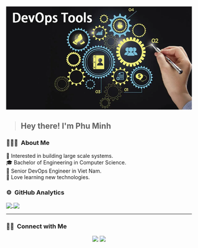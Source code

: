 ![Banner](https://github.com/phu-mai/phu-mai/blob/main/banner.jpg)
><h2>Hey there! I'm Phu Minh</h2>

### 👨🏻‍💻 &nbsp;About Me

🧐 Interested in building large scale systems.  
🎓 Bachelor of Engineering in Computer Science.  
💼 Senior DevOps Engineer in Viet Nam.  
🌱 Love learning new technologies.  

### ⚙️ &nbsp;GitHub Analytics

<a href="https://github.com/phu-mai">
  <img align="center" src="https://github-readme-stats.vercel.app/api/top-langs/?username=phu-mai&hide=html,css&theme=radical&layout=compact" />
</a>
<a href="https://github.com/phu-mai">
  <img align="center" src="https://github-readme-stats.vercel.app/api?username=phu-mai&count_private=true&theme=radical&hide=contribs&show_icons=true&hide_title=true" />
</a>

<hr>

### 🤝🏻 &nbsp;Connect with Me

<p align="center">
<a href="https://linkedin.com/in/m-phu"><img src="https://img.shields.io/badge/-Minh%20Phu-0077B5?style=flat&logo=Linkedin&logoColor=white"/></a>
<a href="mailto:phu.maiminh@gmail.com"><img src="https://img.shields.io/badge/-phu.maiminh@gmail.com-D14836?style=flat&logo=Gmail&logoColor=white"/></a>
</p>
